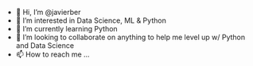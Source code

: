 - 👋 Hi, I’m @javierber
- 👀 I’m interested in Data Science, ML & Python
- 🌱 I’m currently learning Python
- 💞️ I’m looking to collaborate on anything to help me level up w/ Python and Data Science
- 📫 How to reach me ...

<!---
javierber/javierber is a ✨ special ✨ repository because its `README.md` (this file) appears on your GitHub profile.
You can click the Preview link to take a look at your changes.
--->
